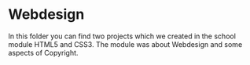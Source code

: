# Webdesign

In this folder you can find two projects which we created
in the school module HTML5 and CSS3. 
The module was about Webdesign and some aspects of Copyright.
